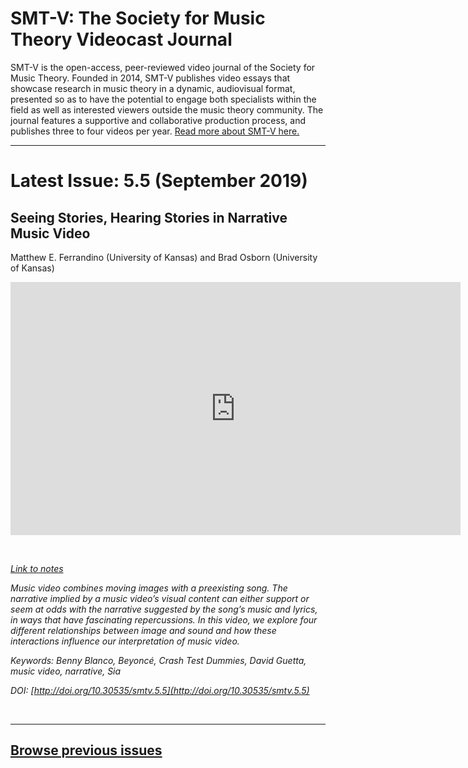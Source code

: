 # SMT-V: The Society for Music Theory Videocast Journal

SMT-V is the open-access, peer-reviewed video journal of the Society for Music Theory. Founded in 2014, SMT-V publishes video essays that showcase research in music theory in a dynamic, audiovisual format, presented so as to have the potential to engage both specialists within the field as well as interested viewers outside the music theory community. The journal features a supportive and collaborative production process, and publishes three to four videos per year. [Read more about SMT-V here.](about)

<hr>

# Latest Issue: 5.5 (September 2019)

## Seeing Stories, Hearing Stories in Narrative Music Video
Matthew E. Ferrandino (University of Kansas) and Brad Osborn (University of Kansas)

<div class="intrinsic-container intrinsic-container-16x9">
<center><iframe src="https://player.vimeo.com/video/357096231?title=0&byline=0&portrait=0" width="720" height="405" frameborder="0" allow="autoplay; fullscreen" allowfullscreen></iframe></center>
</div><p>&nbsp;</p>

*[Link to notes](http://www.smt-v.org/bibliographies/5_5_Ferrandino_Osborn.pdf)*

*Music video combines moving images with a preexisting song. The narrative implied by a music video’s visual content can either support or seem at odds with the narrative suggested by the song’s music and lyrics, in ways that have fascinating repercussions. In this video, we explore four different relationships between image and sound and how these interactions influence our interpretation of music video.*

*Keywords: Benny Blanco, Beyoncé, Crash Test Dummies, David Guetta,  music video, narrative, Sia*

*DOI: [http://doi.org/10.30535/smtv.5.5](http://doi.org/10.30535/smtv.5.5)*

<p>&nbsp;</p>
<hr>



## [Browse previous issues](archives)

